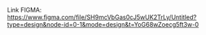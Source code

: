 Link FIGMA: https://www.figma.com/file/SH9mcVbGas0cJ5wUK2TrLy/Untitled?type=design&node-id=0-1&mode=design&t=YoG68wZoecg5ft3w-0
